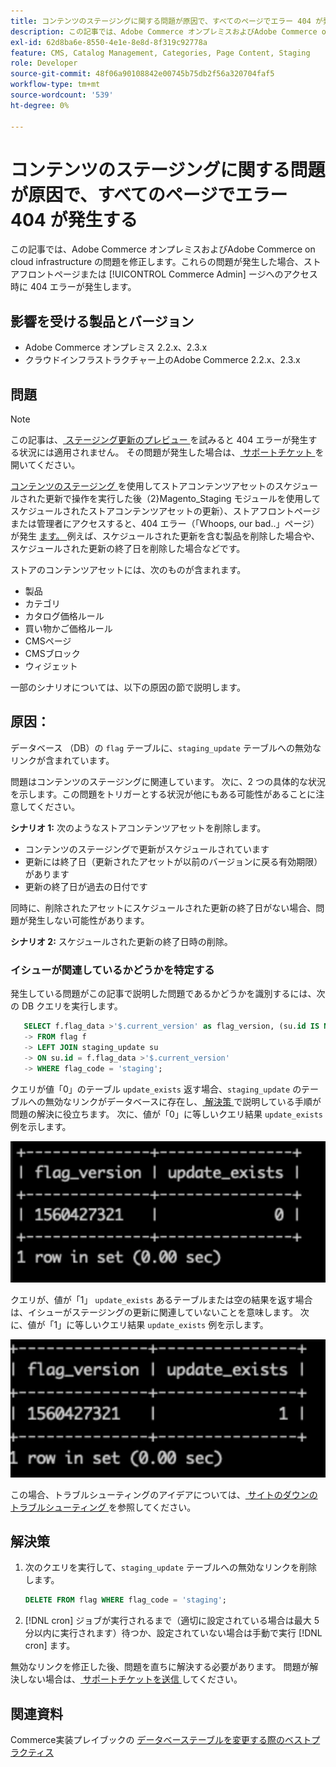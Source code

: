 ```yaml
---
title: コンテンツのステージングに関する問題が原因で、すべてのページでエラー 404 が発生する
description: この記事では、Adobe Commerce オンプレミスおよびAdobe Commerce on cloud infrastructure の問題を修正します。これらの問題が発生した場合、ストアフロントページまたは [!UICONTROL Commerce Admin] ージへのアクセス時に 404 エラーが発生します。
exl-id: 62d8ba6e-8550-4e1e-8e8d-8f319c92778a
feature: CMS, Catalog Management, Categories, Page Content, Staging
role: Developer
source-git-commit: 48f06a90108842e00745b75db2f56a320704faf5
workflow-type: tm+mt
source-wordcount: '539'
ht-degree: 0%

---
```


# コンテンツのステージングに関する問題が原因で、すべてのページでエラー 404 が発生する

この記事では、Adobe Commerce オンプレミスおよびAdobe Commerce on cloud infrastructure の問題を修正します。これらの問題が発生した場合、ストアフロントページまたは [!UICONTROL Commerce Admin] ージへのアクセス時に 404 エラーが発生します。

## 影響を受ける製品とバージョン

* Adobe Commerce オンプレミス 2.2.x、2.3.x
* クラウドインフラストラクチャー上のAdobe Commerce 2.2.x、2.3.x

## 問題

>[!NOTE]
>
>この記事は、[ ステージング更新のプレビュー ](https://experienceleague.adobe.com/en/docs/commerce-admin/content-design/guide-overview#preview-the-scheduled-change) を試みると 404 エラーが発生する状況には適用されません。 その問題が発生した場合は、[ サポートチケット ](https://experienceleague.adobe.com/en/docs/commerce-knowledge-base/kb/help-center-guide/magento-help-center-user-guide#support-case) を開いてください。

[ コンテンツのステージング ](https://experienceleague.adobe.com/docs/commerce-admin/content-design/staging/content-staging.html) を使用してストアコンテンツアセットのスケジュールされた更新で操作を実行した後（2&rbrace;Magento\_Staging モジュールを使用してスケジュールされたストアコンテンツアセットの更新）、ストアフロントページまたは管理者にアクセスすると、404 エラー（「Whoops, our bad..」ページ）が発生 [ ます。 ](https://developer.adobe.com/commerce/php/module-reference/)例えば、スケジュールされた更新を含む製品を削除した場合や、スケジュールされた更新の終了日を削除した場合などです。

ストアのコンテンツアセットには、次のものが含まれます。

* 製品
* カテゴリ
* カタログ価格ルール
* 買い物かご価格ルール
* CMSページ
* CMSブロック
* ウィジェット

一部のシナリオについては、以下の原因の節で説明します。

## 原因：

データベース （DB）の `flag` テーブルに、`staging_update` テーブルへの無効なリンクが含まれています。

問題はコンテンツのステージングに関連しています。 次に、2 つの具体的な状況を示します。この問題をトリガーとする状況が他にもある可能性があることに注意してください。

**シナリオ 1:** 次のようなストアコンテンツアセットを削除します。

* コンテンツのステージングで更新がスケジュールされています
* 更新には終了日（更新されたアセットが以前のバージョンに戻る有効期限）があります
* 更新の終了日が過去の日付です

同時に、削除されたアセットにスケジュールされた更新の終了日がない場合、問題が発生しない可能性があります。

**シナリオ 2:** スケジュールされた更新の終了日時の削除。

### イシューが関連しているかどうかを特定する

発生している問題がこの記事で説明した問題であるかどうかを識別するには、次の DB クエリを実行します。

```sql
   SELECT f.flag_data >'$.current_version' as flag_version, (su.id IS NOT NULL) as update_exists
   -> FROM flag f
   -> LEFT JOIN staging_update su
   -> ON su.id = f.flag_data >'$.current_version'
   -> WHERE flag_code = 'staging';
```

クエリが値「0」のテーブル `update_exists` 返す場合、`staging_update` のテーブルへの無効なリンクがデータベースに存在し、[ 解決策 ](#solution) で説明している手順が問題の解決に役立ちます。 次に、値が「0」に等しいクエリ結果 `update_exists` 例を示します。

![update_exists_0.png](assets/update_exists_0.png)

クエリが、値が「1」 `update_exists` あるテーブルまたは空の結果を返す場合は、イシューがステージングの更新に関連していないことを意味します。 次に、値が「1」に等しいクエリ結果 `update_exists` 例を示します。

![updates_exist_1.png](assets/updates_exist_1.png)

この場合、トラブルシューティングのアイデアについては、[ サイトのダウンのトラブルシューティング ](https://experienceleague.adobe.com/en/docs/experience-cloud-kcs/kbarticles/ka-27152) を参照してください。

## 解決策

1. 次のクエリを実行して、`staging_update` テーブルへの無効なリンクを削除します。

   ```sql
   DELETE FROM flag WHERE flag_code = 'staging';
   ```

1. [!DNL cron] ジョブが実行されるまで（適切に設定されている場合は最大 5 分以内に実行されます）待つか、設定されていない場合は手動で実行 [!DNL cron] ます。

無効なリンクを修正した後、問題を直ちに解決する必要があります。 問題が解決しない場合は、[ サポートチケットを送信 ](https://experienceleague.adobe.com/en/docs/commerce-knowledge-base/kb/help-center-guide/magento-help-center-user-guide#support-case) してください。

## 関連資料

Commerce実装プレイブックの [ データベーステーブルを変更する際のベストプラクティス ](https://experienceleague.adobe.com/en/docs/commerce-operations/implementation-playbook/best-practices/development/modifying-core-and-third-party-tables#why-adobe-recommends-avoiding-modifications)
